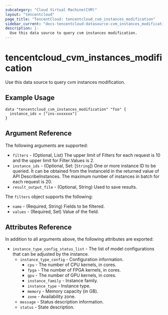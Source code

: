 ```yaml
---
subcategory: "Cloud Virtual Machine(CVM)"
layout: "tencentcloud"
page_title: "TencentCloud: tencentcloud_cvm_instances_modification"
sidebar_current: "docs-tencentcloud-datasource-cvm_instances_modification"
description: |-
  Use this data source to query cvm instances modification.
---
```


# tencentcloud_cvm_instances_modification

Use this data source to query cvm instances modification.

## Example Usage

```hcl
data "tencentcloud_cvm_instances_modification" "foo" {
  instance_ids = ["ins-xxxxxxx"]
}
```

## Argument Reference

The following arguments are supported:

* `filters` - (Optional, List) The upper limit of Filters for each request is 10 and the upper limit for Filter.Values is 2.
* `instance_ids` - (Optional, Set: [`String`]) One or more instance ID to be queried. It can be obtained from the InstanceId in the returned value of API DescribeInstances. The maximum number of instances in batch for each request is 20.
* `result_output_file` - (Optional, String) Used to save results.

The `filters` object supports the following:

* `name` - (Required, String) Fields to be filtered.
* `values` - (Required, Set) Value of the field.

## Attributes Reference

In addition to all arguments above, the following attributes are exported:

* `instance_type_config_status_list` - The list of model configurations that can be adjusted by the instance.
  * `instance_type_config` - Configuration information.
    * `cpu` - The number of CPU kernels, in cores.
    * `fpga` - The number of FPGA kernels, in cores.
    * `gpu` - The number of GPU kernels, in cores.
    * `instance_family` - Instance family.
    * `instance_type` - Instance type.
    * `memory` - Memory capacity (in GB).
    * `zone` - Availability zone.
  * `message` - Status description information.
  * `status` - State description.



